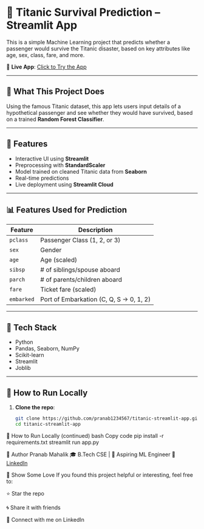 # 🚢 Titanic Survival Prediction – Streamlit App

This is a simple Machine Learning project that predicts whether a passenger would survive the Titanic disaster, based on key attributes like age, sex, class, fare, and more.

🔗 **Live App**: [Click to Try the App](https://titanic-app-app-lks4cfdtbmh4ggutlasxyn.streamlit.app/)

---

## 🧠 What This Project Does

Using the famous Titanic dataset, this app lets users input details of a hypothetical passenger and see whether they would have survived, based on a trained **Random Forest Classifier**.

---

## 🎯 Features

- Interactive UI using **Streamlit**
- Preprocessing with **StandardScaler**
- Model trained on cleaned Titanic data from **Seaborn**
- Real-time predictions
- Live deployment using **Streamlit Cloud**

---

## 📊 Features Used for Prediction

| Feature        | Description                                |
|----------------|--------------------------------------------|
| `pclass`       | Passenger Class (1, 2, or 3)               |
| `sex`          | Gender                                     |
| `age`          | Age (scaled)                               |
| `sibsp`        | # of siblings/spouse aboard                |
| `parch`        | # of parents/children aboard               |
| `fare`         | Ticket fare (scaled)                       |
| `embarked`     | Port of Embarkation (C, Q, S → 0, 1, 2)     |

---

## 🧰 Tech Stack

- Python
- Pandas, Seaborn, NumPy
- Scikit-learn
- Streamlit
- Joblib

---

## 🚀 How to Run Locally

1. **Clone the repo**:
   ```bash
   git clone https://github.com/pranab1234567/titanic-streamlit-app.git
   cd titanic-streamlit-app
🚀 How to Run Locally (continued)
bash
Copy code
   pip install -r requirements.txt
   streamlit run app.py

👤 Author
Pranab Mahalik
🎓 B.Tech CSE | 🧠 Aspiring ML Engineer
🔗 [LinkedIn](https://www.linkedin.com/in/pranab-mahalik-992106275?utm_source=share&utm_campaign=share_via&utm_content=profile&utm_medium=android_app)

🌟 Show Some Love
If you found this project helpful or interesting, feel free to:

⭐ Star the repo

🌀 Share it with friends

💬 Connect with me on LinkedIn


   
